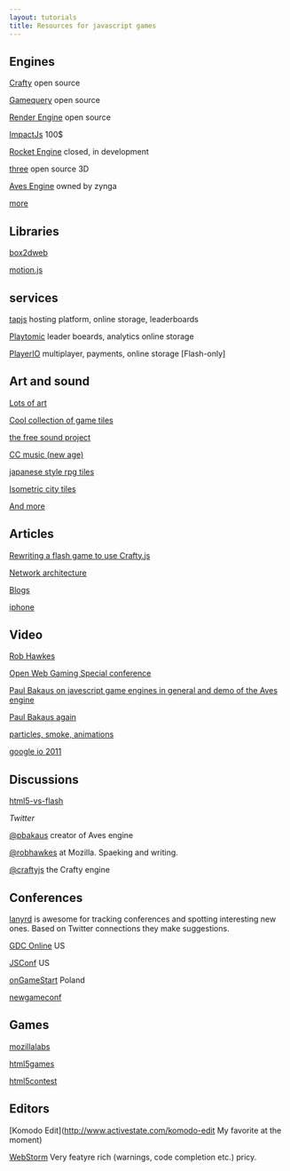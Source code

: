 ```yaml
---
layout: tutorials
title: Resources for javascript games
---
```


## Engines

[Crafty](http://craftyjs.com) open source

[Gamequery](http://gamequery.onaluf.org) open source

[Render Engine](http://www.renderengine.com) open source

[ImpactJs](http://impactjs.com) 100$

[Rocket Engine](http://rocketpack.fi/engine) closed, in development

[three](https://github.com/mrdoob/three.js) open source 3D

[Aves Engine](http://www.insidesocialgames.com/2010/09/24/zynga-acquires-dextrose-aves-engine-html5) owned by zynga

[more](https://gist.github.com/768272)

## Libraries

[box2dweb](http://code.google.com/p/box2dweb/)

[motion.js](https://github.com/tmpvar/motionjs)

## services

[tapjs](http://tapjs.com) hosting platform, online storage, leaderboards

[Playtomic](http://playtomic.com/api/html5) leader boeards, analytics online storage

[PlayerIO](http://playerio.com) multiplayer, payments, online storage [Flash-only]

## Art and sound

[Lots of art](http://opengameart.org/)

[Cool collection of game tiles](http://www.lostgarden.com/search/label/free%20game%20graphics)

[the free sound project](http://www.freesound.org/)

[CC music (new age)](http://www.vincentbernay.com/oursvincemusic/en/free-music/around.html)

[japanese style rpg tiles](http://untamed.wild-refuge.net/rpgxp.php)

[Isometric city tiles](http://www.vectorstock.com/artist-portfolio/maraga/most-downloaded/1)

[And more](http://gamedev.stackexchange.com/questions/20/where-can-i-find-free-sprites-and-images)

## Articles

[Rewriting a flash game to use Crafty.js](http://joshblog.net/2011/01/11/flash-to-html5-javascript-game-conversion-gridshock/)

[Network architecture](http://udn.epicgames.com/Three/NetworkingOverview.html)

[Blogs](http://gamedev.stackexchange.com/questions/3223/game-development-blogs)

[iphone](http://sixrevisions.com/web-development/html5-iphone-app/)

## Video

[Rob Hawkes](http://marakana.com/forums/html5/general/387.html)

[Open Web Gaming Special conference](http://lanyrd.com/2010/gameonlondon/schedule/)

[Paul Bakaus on javescript game engines in general and demo of the Aves engine](http://www.youtube.com/watch?v=_RRnyChxijA)

[Paul Bakaus again](http://jsconfeu.blip.tv/file/4244325/)

[particles, smoke, animations](http://vimeo.com/22549391)

[google io 2011](http://blog.sethladd.com/2011/05/source-code-slides-and-video-for-html5.html)

## Discussions

[html5-vs-flash](https://www.mochimedia.com/community/forum/topic/html5-vs-flash)

*Twitter*

[@pbakaus](http://twitter.com/#!/pbakaus) creator of Aves engine

[@robhawkes](http://twitter.com/#!/robhawkes) at Mozilla. Spaeking and writing.

[@craftyjs](http://twitter.com/#!/craftyjs) the Crafty engine

## Conferences

[lanyrd](http://lanyrd.com) is awesome for tracking conferences and spotting interesting new ones. Based on Twitter connections they make suggestions.

[GDC Online](http://lanyrd.com/2011/gdconline) US

[JSConf](http://lanyrd.com/2011/jsconf) US

[onGameStart](http://lanyrd.com/2011/ongamestart) Poland

[newgameconf](http://www.newgameconf.com/)

## Games

[mozillalabs](https://gaming.mozillalabs.com/games/winners)

[html5games](http://html5games.com/)

[html5contest](http://www.html5contest.com/)

## Editors

[Komodo Edit](http://www.activestate.com/komodo-edit My favorite at the moment)

[WebStorm](http://www.jetbrains.com/webstorm) Very featyre rich (warnings, code completion etc.) pricy.